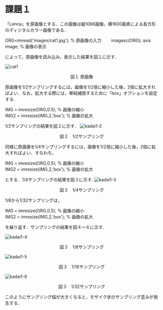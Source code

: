 # 課題１
「Lenna」を原画像とする．この画像は縦1066画像，横1600画素による長方形のディジタルカラー画像である．    

ORG=imread('images/cat1.jpg'); % 原画像の入力　　
imagesc(ORG); axis image; % 画像の表示    

によって，原画像を読み込み，表示した結果を図１に示す．

![cat1](https://github.com/y-ascll/image_processing/blob/master/images/cat1.jpg)
<div align="center">
図１ 原画像
</div>

原画像を1/2サンプリングするには，画像を1/2倍に縮小した後，2倍に拡大すればよい．なお，拡大する際には，単純補間するために「box」オプションを設定する．    

IMG = imresize(ORG,0.5); % 画像の縮小  
IMG2 = imresize(IMG,2,'box'); % 画像の拡大    

1/2サンプリングの結果を図２に示す．
![kadai1-2](https://github.com/y-ascll/image_processing/blob/master/mdimages/kadai1-2.jpg)
<div align="center">
図２　1/2サンプリング
</div>

同様に原画像を1/4サンプリングするには，画像を1/2倍に縮小した後，2倍に拡大すればよい．すなわち，    

IMG = imresize(ORG,0.5); % 画像の縮小  
IMG2 = imresize(IMG,2,'box'); % 画像の拡大    

とする．1/4サンプリングの結果を図３に示す.
![kadai1-3](https://github.com/y-ascll/image_processing/blob/master/mdimages/kadai1-3.jpg)
<div align="center">
図３　1/4サンプリング
</div>

1/8から1/32サンプリングは，    

IMG = imresize(ORG,0.5); % 画像の縮小  
IMG2 = imresize(IMG,2,'box'); % 画像の拡大    

を繰り返す．サンプリングの結果を図４～６に示す．  

![kadai1-4](https://github.com/y-ascll/image_processing/blob/master/mdimages/kadai1-4.jpg)
<div align="center">
図３　1/8サンプリング
</div>

![kadai1-5](https://github.com/y-ascll/image_processing/blob/master/mdimages/kadai1-5.jpg)
<div align="center">
図３　1/16サンプリング
</div>

![kadai1-6](https://github.com/y-ascll/image_processing/blob/master/mdimages/kadai1-6.jpg)
<div align="center">
図３　1/32サンプリング
</div>

このようにサンプリング幅が大きくなると，モザイク状のサンプリング歪みが発生する．
